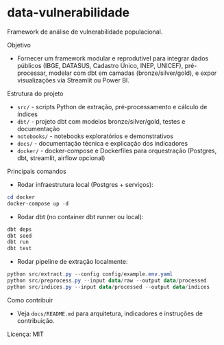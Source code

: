 # data-vulnerabilidade

Framework de análise de vulnerabilidade populacional.

Objetivo
- Fornecer um framework modular e reprodutível para integrar dados públicos (IBGE, DATASUS, Cadastro Único, INEP, UNICEF), pré-processar, modelar com dbt em camadas (bronze/silver/gold), e expor visualizações via Streamlit ou Power BI.

Estrutura do projeto
- `src/` - scripts Python de extração, pré-processamento e cálculo de índices
- `dbt/` - projeto dbt com modelos bronze/silver/gold, testes e documentação
- `notebooks/` - notebooks exploratórios e demonstrativos
- `docs/` - documentação técnica e explicação dos indicadores
- `docker/` - docker-compose e Dockerfiles para orquestração (Postgres, dbt, streamlit, airflow opcional)

Principais comandos
- Rodar infraestrutura local (Postgres + serviços):

```powershell
cd docker
docker-compose up -d
```

- Rodar dbt (no container dbt runner ou local):

```powershell
dbt deps
dbt seed
dbt run
dbt test
```

- Rodar pipeline de extração localmente:

```powershell
python src/extract.py --config config/example.env.yaml
python src/preprocess.py --input data/raw --output data/processed
python src/indices.py --input data/processed --output data/indices
```

Como contribuir
- Veja `docs/README.md` para arquitetura, indicadores e instruções de contribuição.

Licença: MIT
